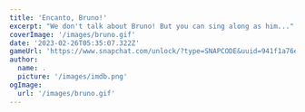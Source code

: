 ```yaml
---
title: 'Encanto, Bruno!'
excerpt: "We don't talk about Bruno! But you can sing along as him..."
coverImage: '/images/bruno.gif'
date: '2023-02-26T05:35:07.322Z'
gameUrl: 'https://www.snapchat.com/unlock/?type=SNAPCODE&uuid=941f1a76ed9e47938312c2655745734a&metadata=01'
author:
  name: .
  picture: '/images/imdb.png'
ogImage:
  url: '/images/bruno.gif'
---
```

